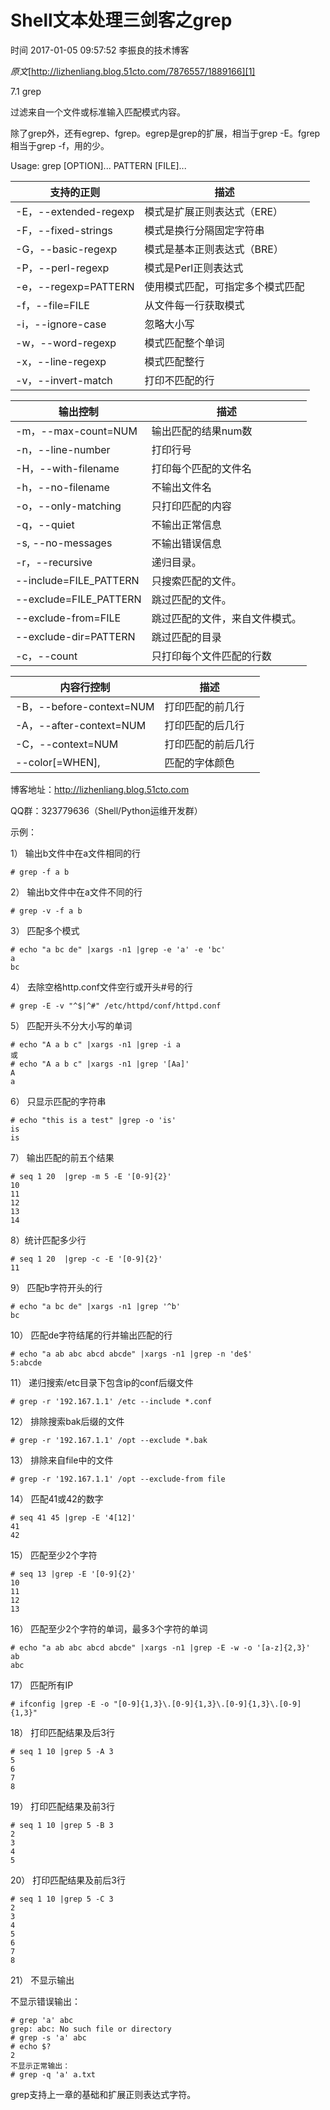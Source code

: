 # Shell文本处理三剑客之grep

 时间 2017-01-05 09:57:52  李振良的技术博客

_原文_[http://lizhenliang.blog.51cto.com/7876557/1889166][1]



7.1 grep

过滤来自一个文件或标准输入匹配模式内容。

除了grep外，还有egrep、fgrep。egrep是grep的扩展，相当于grep -E。fgrep相当于grep -f，用的少。

Usage: grep [OPTION]... PATTERN [FILE]...

| 支持的正则 | 描述 |
|-|-|
|-E，--extended-regexp | 模式是扩展正则表达式（ERE）  |
|-F，--fixed-strings | 模式是换行分隔固定字符串  |
|-G，--basic-regexp | 模式是基本正则表达式（BRE） |
| -P，--perl-regexp | 模式是Perl正则表达式 |
| -e，--regexp=PATTERN | 使用模式匹配，可指定多个模式匹配  |
| -f，--file=FILE | 从文件每一行获取模式  |
| -i，--ignore-case | 忽略大小写  |
| -w，--word-regexp | 模式匹配整个单词  |
| -x，--line-regexp | 模式匹配整行  |
| -v，--invert-match | 打印不匹配的行|

| 输出控制 | 描述 |
|-|-|
| -m，--max-count=NUM | 输出匹配的结果num数  |
| -n，--line-number | 打印行号  |
| -H，--with-filename | 打印每个匹配的文件名  |
| -h，--no-filename | 不输出文件名  |
| -o，--only-matching | 只打印匹配的内容  |
| -q，--quiet | 不输出正常信息  |
| -s, --no-messages | 不输出错误信息 |
| -r，--recursive  | 递归目录。 |
| --include=FILE_PATTERN  | 只搜索匹配的文件。 |
| --exclude=FILE_PATTERN  | 跳过匹配的文件。 |
| --exclude-from=FILE  | 跳过匹配的文件，来自文件模式。 |
| --exclude-dir=PATTERN   | 跳过匹配的目录 |
| -c，--count | 只打印每个文件匹配的行数 |

| 内容行控制 | 描述 |
|-|-|
|  -B，--before-context=NUM | 打印匹配的前几行  |
|  -A，--after-context=NUM | 打印匹配的后几行  |
|  -C，--context=NUM | 打印匹配的前后几行 |
| --color[=WHEN], | 匹配的字体颜色|

博客地址：http://lizhenliang.blog.51cto.com

QQ群：323779636（Shell/Python运维开发群）

示例：

1） 输出b文件中在a文件相同的行

    # grep -f a b

2） 输出b文件中在a文件不同的行

    # grep -v -f a b

3） 匹配多个模式

    # echo "a bc de" |xargs -n1 |grep -e 'a' -e 'bc'
    a
    bc

4） 去除空格http.conf文件空行或开头#号的行

    # grep -E -v "^$|^#" /etc/httpd/conf/httpd.conf

5） 匹配开头不分大小写的单词

    # echo "A a b c" |xargs -n1 |grep -i a
    或
    # echo "A a b c" |xargs -n1 |grep '[Aa]'
    A
    a

6） 只显示匹配的字符串

    # echo "this is a test" |grep -o 'is'
    is
    is

7） 输出匹配的前五个结果

    # seq 1 20  |grep -m 5 -E '[0-9]{2}'
    10
    11
    12
    13
    14

8）统计匹配多少行

    # seq 1 20  |grep -c -E '[0-9]{2}'
    11

9） 匹配b字符开头的行

    # echo "a bc de" |xargs -n1 |grep '^b'
    bc

10） 匹配de字符结尾的行并输出匹配的行

    # echo "a ab abc abcd abcde" |xargs -n1 |grep -n 'de$'
    5:abcde

11） 递归搜索/etc目录下包含ip的conf后缀文件

    # grep -r '192.167.1.1' /etc --include *.conf

12） 排除搜索bak后缀的文件

    # grep -r '192.167.1.1' /opt --exclude *.bak

13） 排除来自file中的文件

    # grep -r '192.167.1.1' /opt --exclude-from file

14） 匹配41或42的数字

    # seq 41 45 |grep -E '4[12]'
    41
    42

15） 匹配至少2个字符

    # seq 13 |grep -E '[0-9]{2}'
    10
    11
    12
    13

16） 匹配至少2个字符的单词，最多3个字符的单词

    # echo "a ab abc abcd abcde" |xargs -n1 |grep -E -w -o '[a-z]{2,3}'
    ab
    abc

17） 匹配所有IP

    # ifconfig |grep -E -o "[0-9]{1,3}\.[0-9]{1,3}\.[0-9]{1,3}\.[0-9]{1,3}"

18） 打印匹配结果及后3行

    # seq 1 10 |grep 5 -A 3
    5
    6
    7
    8

19） 打印匹配结果及前3行

    # seq 1 10 |grep 5 -B 3
    2
    3
    4
    5

20） 打印匹配结果及前后3行

    # seq 1 10 |grep 5 -C 3
    2
    3
    4
    5
    6
    7
    8

21） 不显示输出

不显示错误输出：

    # grep 'a' abc
    grep: abc: No such file or directory
    # grep -s 'a' abc
    # echo $?
    2
    不显示正常输出：
    # grep -q 'a' a.txt

grep支持上一章的基础和扩展正则表达式字符。


[1]: http://lizhenliang.blog.51cto.com/7876557/1889166?utm_source=tuicool&utm_medium=referral
